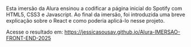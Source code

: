Esta imersão da Alura ensinou a codificar a página inicial do Spotify com HTML5, CSS3 e Javascript. Ao final da imersão, foi introduzida uma breve explicação sobre o React e como poderia aplicá-lo nesse projeto.

Acesse o resultado em: https://jessicasousav.github.io/Alura-IMERSAO-FRONT-END-2025
